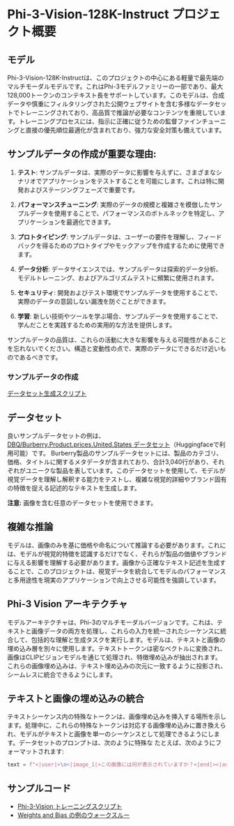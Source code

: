 # Phi-3-Vision-128K-Instruct プロジェクト概要

## モデル

Phi-3-Vision-128K-Instructは、このプロジェクトの中心にある軽量で最先端のマルチモーダルモデルです。これはPhi-3モデルファミリーの一部であり、最大128,000トークンのコンテキスト長をサポートしています。このモデルは、合成データや慎重にフィルタリングされた公開ウェブサイトを含む多様なデータセットでトレーニングされており、高品質で推論が必要なコンテンツを重視しています。トレーニングプロセスには、指示に正確に従うための監督ファインチューニングと直接の優先順位最適化が含まれており、強力な安全対策も備えています。

## サンプルデータの作成が重要な理由:

1. **テスト**: サンプルデータは、実際のデータに影響を与えずに、さまざまなシナリオでアプリケーションをテストすることを可能にします。これは特に開発およびステージングフェーズで重要です。

2. **パフォーマンスチューニング**: 実際のデータの規模と複雑さを模倣したサンプルデータを使用することで、パフォーマンスのボトルネックを特定し、アプリケーションを最適化できます。

3. **プロトタイピング**: サンプルデータは、ユーザーの要件を理解し、フィードバックを得るためのプロトタイプやモックアップを作成するために使用できます。

4. **データ分析**: データサイエンスでは、サンプルデータは探索的データ分析、モデルトレーニング、およびアルゴリズムテストに頻繁に使用されます。

5. **セキュリティ**: 開発およびテスト環境でサンプルデータを使用することで、実際のデータの意図しない漏洩を防ぐことができます。

6. **学習**: 新しい技術やツールを学ぶ場合、サンプルデータを使用することで、学んだことを実践するための実用的な方法を提供します。

サンプルデータの品質は、これらの活動に大きな影響を与える可能性があることを忘れないでください。構造と変動性の点で、実際のデータにできるだけ近いものであるべきです。

### サンプルデータの作成
[データセット生成スクリプト](./CreatingSampleData.md)

## データセット

良いサンプルデータセットの例は、[DBQ/Burberry.Product.prices.United.States データセット](https://huggingface.co/datasets/DBQ/Burberry.Product.prices.United.States)（Huggingfaceで利用可能）です。
Burberry製品のサンプルデータセットには、製品のカテゴリ、価格、タイトルに関するメタデータが含まれており、合計3,040行があり、それぞれがユニークな製品を表しています。このデータセットを使用して、モデルが視覚データを理解し解釈する能力をテストし、複雑な視覚的詳細やブランド固有の特徴を捉える記述的なテキストを生成します。

**注意:** 画像を含む任意のデータセットを使用できます。

## 複雑な推論

モデルは、画像のみを基に価格や命名について推論する必要があります。これには、モデルが視覚的特徴を認識するだけでなく、それらが製品の価値やブランドに与える影響を理解する必要があります。画像から正確なテキスト記述を生成することで、このプロジェクトは、視覚データを統合してモデルのパフォーマンスと多用途性を現実のアプリケーションで向上させる可能性を強調しています。

## Phi-3 Vision アーキテクチャ

モデルアーキテクチャは、Phi-3のマルチモーダルバージョンです。これは、テキストと画像データの両方を処理し、これらの入力を統一されたシーケンスに統合して、包括的な理解と生成タスクを実行します。モデルは、テキストと画像の埋め込み層を別々に使用します。テキストトークンは密なベクトルに変換され、画像はCLIPビジョンモデルを通じて処理され、特徴埋め込みが抽出されます。これらの画像埋め込みは、テキスト埋め込みの次元に一致するように投影され、シームレスに統合できるようにします。

## テキストと画像の埋め込みの統合

テキストシーケンス内の特殊なトークンは、画像埋め込みを挿入する場所を示します。処理中に、これらの特殊なトークンは対応する画像埋め込みに置き換えられ、モデルがテキストと画像を単一のシーケンスとして処理できるようにします。データセットのプロンプトは、次のように特殊な たとえば、次のようにフォーマットされます:

```python
text = f"<|user|>\n<|image_1|>この画像には何が表示されていますか？<|end|><|assistant|>\n製品: {row['title']}, カテゴリ: {row['category3_code']}, 定価: {row['full_price']}<|end|>"
```

## サンプルコード
- [Phi-3-Vision トレーニングスクリプト](../../../../code/04.Finetuning/Phi-3-vision-Trainingscript.py)
- [Weights and Bias の例のウォークスルー](https://wandb.ai/byyoung3/mlnews3/reports/How-to-fine-tune-Phi-3-vision-on-a-custom-dataset--Vmlldzo4MTEzMTg3)
